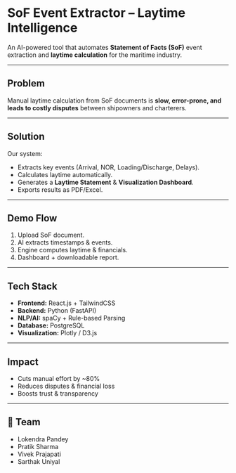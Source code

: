 # SoF Event Extractor – Laytime Intelligence  

An AI-powered tool that automates **Statement of Facts (SoF)** event extraction and **laytime calculation** for the maritime industry.  

---

## Problem  
Manual laytime calculation from SoF documents is **slow, error-prone, and leads to costly disputes** between shipowners and charterers.  

---

## Solution  
Our system:  
- Extracts key events (Arrival, NOR, Loading/Discharge, Delays).  
- Calculates laytime automatically.  
- Generates a **Laytime Statement** & **Visualization Dashboard**.  
- Exports results as PDF/Excel.  

---

## Demo Flow  
1. Upload SoF document.  
2. AI extracts timestamps & events.  
3. Engine computes laytime & financials.  
4. Dashboard + downloadable report.  

---

## Tech Stack  
- **Frontend:** React.js + TailwindCSS  
- **Backend:** Python (FastAPI)  
- **NLP/AI:** spaCy + Rule-based Parsing  
- **Database:** PostgreSQL  
- **Visualization:** Plotly / D3.js  

---

## Impact  
- Cuts manual effort by ~80%  
- Reduces disputes & financial loss  
- Boosts trust & transparency  

---

## 👥 Team  
- Lokendra Pandey
- Pratik Sharma
- Vivek Prajapati
- Sarthak Uniyal
